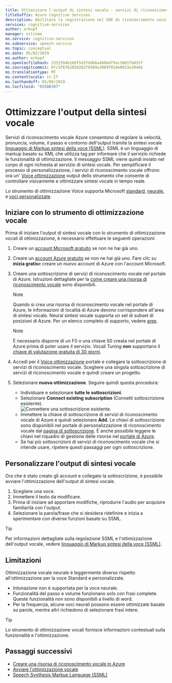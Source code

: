 ```yaml
---
title: Ottimizzare l'output di sintesi vocale - servizi di riconoscimento vocale
titleSuffix: Azure Cognitive Services
description: Abilitare la registrazione nel SDK di riconoscimento vocale.
services: cognitive-services
author: erhopf
manager: nitinme
ms.service: cognitive-services
ms.subservice: speech-service
ms.topic: conceptual
ms.date: 05/02/2019
ms.author: erhopf
ms.openlocfilehash: 2352594b168f5d37ddb6a46064f9ac5801fb035f
ms.sourcegitcommit: 8fc5f676285020379304e3869f01de0653e39466
ms.translationtype: MT
ms.contentlocale: it-IT
ms.lasthandoff: 05/09/2019
ms.locfileid: "65508397"
---
```

# <a name="fine-tune-text-to-speech-output"></a>Ottimizzare l'output della sintesi vocale

Servizi di riconoscimento vocale Azure consentono di regolare la velocità, pronuncia, volume, il passo e contorno dell'output tramite la sintesi vocale [linguaggio di Markup sintesi della voce (SSML)](speech-synthesis-markup.md). SSML è un linguaggio di markup basato su XML che utilizza tag per informare che il servizio richiede le funzionalità di ottimizzazione. Il messaggio SSML viene quindi inviato nel corpo di ogni richiesta al servizio di sintesi vocale. Per semplificare il processo di personalizzazione, i servizi di riconoscimento vocale offrono ora un' [Voice ottimizzazione](https://aka.ms/voicetuning) output dello strumento che consente di controllare visivamente e ottimizzare sintesi vocale in tempo reale.

Lo strumento di ottimizzazione Voice supporta Microsoft [standard](language-support.md#standard-voices), [neurale](language-support.md#text-to-speech), e [voci personalizzate](how-to-customize-voice-font.md).

## <a name="get-started-with-the-voice-tuning-tool"></a>Iniziare con lo strumento di ottimizzazione vocale

Prima di iniziare l'output di sintesi vocale con lo strumento di ottimizzazione vocali di ottimizzazione, è necessario effettuare le seguenti operazioni:

1. Creare un [account Microsoft gratuito](https://account.microsoft.com/account) se non ne hai già uno.
2. Creare un [account Azure gratuito](https://azure.microsoft.com/free/) se non ne hai già uno. Fare clic su **inizia gratis**e creare un nuovo account di Azure con l'account Microsoft.

3. Creare una sottoscrizione di servizi di riconoscimento vocale nel portale di Azure. Istruzioni dettagliate per la [come creare una risorsa di riconoscimento vocale](https://docs.microsoft.com/azure/cognitive-services/speech-service/get-started#create-a-speech-resource-in-azure) sono disponibili.
   >[!NOTE]
   >Quando si crea una risorsa di riconoscimento vocale nel portale di Azure, le informazioni di località di Azure devono corrispondere all'area di sintesi vocale. Neural sintesi vocale supporta un set di subset di posizioni di Azure. Per un elenco completo di supporto, vedere [aree](regions.md#text-to-speech).

   >[!NOTE]
   >È necessario disporre di un F0 o una chiave S0 creata nel portale di Azure prima di poter usare il servizio. Vocali Tuning **non** supportano il [chiave di valutazione gratuita di 30 giorni](https://review.docs.microsoft.com/en-us/azure/cognitive-services/speech-service/get-started?branch=release-build-cogserv-speech-services#free-trial).

4. Accedi per il [Voice ottimizzazione](https://aka.ms/voicetuning) portale e collegare la sottoscrizione di servizi di riconoscimento vocale. Scegliere una singola sottoscrizione di servizi di riconoscimento vocale e quindi creare un progetto.
5. Selezionare **nuova ottimizzazione**. Seguire quindi questa procedura:

   * Individuare e selezionare **tutte le sottoscrizioni**.  
   * Selezionare **Connect existing subscription** (Connetti sottoscrizione esistente).  
     ![Connettere una sottoscrizione esistente](./media/custom-voice/custom-voice-connect-subscription.png).
   * Immettere la chiave di sottoscrizione di servizi di riconoscimento vocale di Azure e quindi selezionare **Add**. Le chiavi di sottoscrizione sono disponibili nel portale di personalizzazione di riconoscimento vocale dal [pagina di sottoscrizione](https://go.microsoft.com/fwlink/?linkid=2090458). È anche possibile leggere le chiavi nel riquadro di gestione delle risorse nel [portale di Azure](https://portal.azure.com/). 
   * Se hai più sottoscrizioni di servizi di riconoscimento vocale che si intende usare, ripetere questi passaggi per ogni sottoscrizione.

## <a name="customize-the-text-to-speech-output"></a>Personalizzare l'output di sintesi vocale

Ora che è stato creato gli account e collegato la sottoscrizione, è possibile avviare l'ottimizzazione dell'output di sintesi vocale.

1. Scegliere una voce.
2. Immettere il testo da modificare.
3. Prima di iniziare ad apportare modifiche, riprodurre l'audio per acquisire familiarità con l'output.
4. Selezionare la parola/frase che si desidera ridefinire e inizia a sperimentare con diverse funzioni basate su SSML.

>[!TIP]
> Per informazioni dettagliate sulla regolazione SSML e l'ottimizzazione dell'output vocale, vedere [linguaggio di Markup sintesi della voce (SSML)](speech-synthesis-markup.md).

## <a name="limitations"></a>Limitazioni

Ottimizzazione vocale neurale è leggermente diverso rispetto all'ottimizzazione per la voce Standard e personalizzate.

* Intonazione non è supportata per la voce neurale.
* Funzionalità del passo e volume funzionano solo con frasi complete. Queste funzionalità non sono disponibili a livello di word.
* Per la frequenza, alcune voci neurali possono essere ottimizzate basate su parole, mentre altri richiedono di selezionare frasi intere.

> [!TIP]
> Lo strumento di ottimizzazione vocali fornisce informazioni contestuali sulla funzionalità e l'ottimizzazione.

## <a name="next-steps"></a>Passaggi successivi
* [Creare una risorsa di riconoscimento vocale in Azure](https://docs.microsoft.com/azure/cognitive-services/speech-service/get-started#create-a-speech-resource-in-azure)
* [Avviare l'ottimizzazione vocale](https://speech.microsoft.com/app.html#/VoiceTuning)
* [Speech Synthesis Markup Language (SSML)](speech-synthesis-markup.md)
